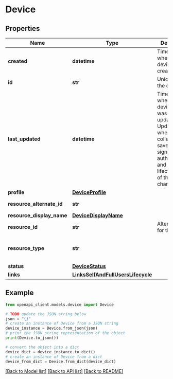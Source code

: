 # Device


## Properties

Name | Type | Description | Notes
------------ | ------------- | ------------- | -------------
**created** | **datetime** | Timestamp when the device was created | [optional] [readonly] 
**id** | **str** | Unique key for the device | [optional] [readonly] 
**last_updated** | **datetime** | Timestamp when the device record was last updated. Updates occur when Okta collects and saves device signals during authentication, and when the lifecycle state of the device changes. | [optional] [readonly] 
**profile** | [**DeviceProfile**](DeviceProfile.md) |  | [optional] 
**resource_alternate_id** | **str** |  | [optional] [readonly] 
**resource_display_name** | [**DeviceDisplayName**](DeviceDisplayName.md) |  | [optional] 
**resource_id** | **str** | Alternate key for the &#x60;id&#x60; | [optional] [readonly] 
**resource_type** | **str** |  | [optional] [readonly] [default to 'UDDevice']
**status** | [**DeviceStatus**](DeviceStatus.md) |  | [optional] 
**links** | [**LinksSelfAndFullUsersLifecycle**](LinksSelfAndFullUsersLifecycle.md) |  | [optional] 

## Example

```python
from openapi_client.models.device import Device

# TODO update the JSON string below
json = "{}"
# create an instance of Device from a JSON string
device_instance = Device.from_json(json)
# print the JSON string representation of the object
print(Device.to_json())

# convert the object into a dict
device_dict = device_instance.to_dict()
# create an instance of Device from a dict
device_from_dict = Device.from_dict(device_dict)
```
[[Back to Model list]](../README.md#documentation-for-models) [[Back to API list]](../README.md#documentation-for-api-endpoints) [[Back to README]](../README.md)



